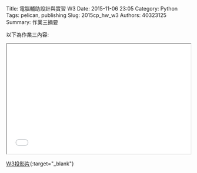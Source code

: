 Title: 電腦輔助設計與實習  W3
Date: 2015-11-06 23:05
Category: Python
Tags: pelican, publishing
Slug: 2015cp_hw_w3
Authors: 40323125
Summary: 作業三摘要

以下為作業三內容:

<iframe src="40323125_cp_w3_p.html" width="500" height="300"></iframe>

[W3投影片](40323125_cp_w3_p.html){:target="_blank"}


